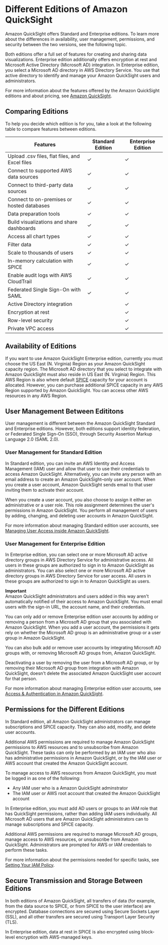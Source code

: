 # Different Editions of Amazon QuickSight<a name="editions"></a>

Amazon QuickSight offers Standard and Enterprise editions\. To learn more about the differences in availability, user management, permissions, and security between the two versions, see the following topic\. 

Both editions offer a full set of features for creating and sharing data visualizations\. Enterprise edition additionally offers encryption at rest and Microsoft Active Directory \(Microsoft AD\) integration\. In Enterprise edition, you select a Microsoft AD directory in AWS Directory Service\. You use that active directory to identify and manage your Amazon QuickSight users and administrators\. 

For more information about the features offered by the Amazon QuickSight editions and about pricing, see [Amazon QuickSight](https://quicksight.aws.amazon.com/)\. 

## Comparing Editions<a name="compare-editions"></a>

To help you decide which edition is for you, take a look at the following table to compare features between editions\.


| Features | Standard Edition | Enterprise Edition | 
| --- | --- | --- | 
| Upload \.csv files, flat files, and Excel files | ✓ | ✓ | 
| Connect to supported AWS data sources | ✓ | ✓ | 
| Connect to third\-party data sources | ✓ | ✓ | 
| Connect to on\-premises or hosted databases | ✓ | ✓ | 
| Data preparation tools | ✓ | ✓ | 
| Build visualizations and share dashboards | ✓ | ✓ | 
| Access all chart types | ✓ | ✓ | 
| Filter data | ✓ | ✓ | 
| Scale to thousands of users | ✓ | ✓ | 
| In\-memory calculation with SPICE | ✓ | ✓ | 
| Enable audit logs with AWS CloudTrail | ✓ | ✓ | 
| Federated Single Sign\-On with SAML | ✓ | ✓ | 
| Active Directory integration |   | ✓ | 
| Encryption at rest |   | ✓ | 
| Row\-level security |   | ✓ | 
| Private VPC access |   | ✓ | 

## Availability of Editions<a name="edition-availability"></a>

If you want to use Amazon QuickSight Enterprise edition, currently you must choose the US East \(N\. Virginia\) Region as your Amazon QuickSight capacity region\. The Microsoft AD directory that you select to integrate with Amazon QuickSight must also reside in US East \(N\. Virginia\) Region\. This AWS Region is also where default [SPICE](welcome.md#spice) capacity for your account is allocated\. However, you can purchase additional SPICE capacity in any AWS Region supported by Amazon QuickSight\. You can access other AWS resources in any AWS Region\.

## User Management Between Edititons<a name="edition-user-management"></a>

User management is different between the Amazon QuickSight Standard and Enterprise editions\. However, both editions support identity federation, or Federated Single Sign\-On \(SSO\), through Security Assertion Markup Language 2\.0 \(SAML 2\.0\)\.

### User Management for Standard Edition<a name="edition-user-management-standard"></a>

In Standard edition, you can invite an AWS Identity and Access Management \(IAM\) user and allow that user to use their credentials to access Amazon QuickSight\. Alternatively, you can invite any person with an email address to create an Amazon QuickSight–only user account\. When you create a user account, Amazon QuickSight sends email to that user inviting them to activate their account\. 

When you create a user account, you also choose to assign it either an administrative or a user role\. This role assignment determines the user's permissions in Amazon QuickSight\. You perform all management of users by adding, changing, and deleting user accounts in Amazon QuickSight\. 

For more information about managing Standard edition user accounts, see [Managing User Access inside Amazon QuickSight](managing-quicksight-users.md)\.

### User Management for Enterprise Edition<a name="edition-user-management-enterprise"></a>

In Enterprise edition, you can select one or more Microsoft AD active directory groups in AWS Directory Service for administrative access\. All users in these groups are authorized to sign in to Amazon QuickSight as administrators\. You can also select one or more Microsoft AD active directory groups in AWS Directory Service for user access\. All users in these groups are authorized to sign in to Amazon QuickSight as users\. 

**Important**  
Amazon QuickSight administrators and users added in this way aren't automatically notified of their access to Amazon QuickSight\. You must email users with the sign\-in URL, the account name, and their credentials\.

You can only add or remove Enterprise edition user accounts by adding or removing a person from a Microsoft AD group that you associated with Amazon QuickSight\. When you add a user account, the permissions it gets rely on whether the Microsoft AD group is an administrative group or a user group in Amazon QuickSight\. 

You can also bulk add or remove user accounts by integrating Microsoft AD groups with, or removing Microsoft AD groups from, Amazon QuickSight\. 

Deactivating a user by removing the user from a Microsoft AD group, or by removing their Microsoft AD group from integration with Amazon QuickSight, doesn't delete the associated Amazon QuickSight user account for that person\. 

For more information about managing Enterprise edition user accounts, see [Access & Authentication in Amazon QuickSight](access-and-authentication.md)\.

## Permissions for the Different Editions<a name="edition-permissions"></a>

In Standard edition, all Amazon QuickSight administrators can manage subscriptions and SPICE capacity\. They can also add, modify, and delete user accounts\. 

Additional AWS permissions are required to manage Amazon QuickSight permissions to AWS resources and to unsubscribe from Amazon QuickSight\. These tasks can only be performed by an IAM user who also has administrative permissions in Amazon QuickSight, or by the IAM user or AWS account that created the Amazon QuickSight account\.

To manage access to AWS resources from Amazon QuickSight, you must be logged in as one of the following:
+ Any IAM user who is a Amazon QuickSight adminstrator
+ The IAM user or AWS root account that created the Amazon QuickSight account

In Enterprise edition, you must add AD users or groups to an IAM role that has QuickSight permissions, rather than adding IAM users individually\. All Microsoft AD users that are Amazon QuickSight administrators can to manage subscriptions and SPICE capacity\. 

Additional AWS permissions are required to manage Microsoft AD groups, manage access to AWS resources, or unsubscribe from Amazon QuickSight\. Administrators are prompted for AWS or IAM credentials to perform these tasks\.

For more information about the permissions needed for specific tasks, see [Setting Your IAM Policy](set-iam-policy.md)\.

## Secure Transmission and Storage Between Editions<a name="security"></a>

In both editions of Amazon QuickSight, all transfers of data \(for example, from the data source to SPICE, or from SPICE to the user interface\) are encrypted\. Database connections are secured using Secure Sockets Layer \(SSL\), and all other transfers are secured using Transport Layer Security \(TLS\)\.

In Enterprise edition, data at rest in SPICE is also encrypted using block\-level encryption with AWS\-managed keys\.